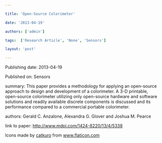 ---
title: 'Open-Source Colorimeter'
date: '2013-04-19'
authors: ['admin']
tags:  ['Research Article', 'None', 'Sensors']
layout: 'post'
---
Publishing date: 2013-04-19

Published on: Sensors

summary: This paper provides a methodology for applying an open-source approach to design and development of a colorimeter. A 3-D printable, open-source colorimeter utilizing only open-source hardware and software solutions and readily available discrete components is discussed and its performance compared to a commercial portable colorimeter.

authors: Gerald C. Anzalone, Alexandra G. Glover and Joshua M. Pearce

link to paper: http://www.mdpi.com/1424-8220/13/4/5338

Icons made by <a href="https://www.flaticon.com/free-icon/bookshelves_3576884" title="catkuro">catkuro</a> from <a href="https://www.flaticon.com/" title="Flaticon"> www.flaticon.com</a>